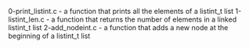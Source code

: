 0-print_listint.c - a function that prints all the elements of a listint_t list
1-listint_len.c - a function that returns the number of elements in a linked listint_t list
2-add_nodeint.c - a function that adds a new node at the beginning of a listint_t list
